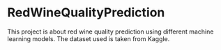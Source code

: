 # RedWineQualityPrediction
This project is about red wine quality prediction using different machine learning models.
The dataset used is taken from Kaggle.
